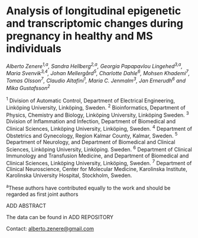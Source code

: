 
 # Analysis of longitudinal epigenetic and transcriptomic changes during pregnancy in healthy and MS individuals
*Alberto Zenere<sup>1,a</sup>, Sandra Hellberg<sup>2,a</sup>, Georgia Papapavlou Lingehed<sup>3,a</sup>, Maria Svenvik<sup>3,4</sup>, Johan Mellergård<sup>5</sup>, Charlotte Dahle<sup>6</sup>, Mohsen Khademi<sup>7</sup>, Tomas Olsson<sup>7</sup>, Claudio Altafini<sup>1</sup>, Maria C. Jenmalm<sup>3</sup>, Jan Ernerudh<sup>6</sup> and Mika Gustafsson<sup>2</sup>*

<sup>1</sup> Division of Automatic Control, Department of Electrical Engineering, Linköping University, Linköping, Sweden.
<sup>2</sup> Bioinformatics, Department of Physics, Chemistry and Biology, Linköping University, Linköping Sweden.
<sup>3</sup> Division of Inflammation and Infection, Department of Biomedical and Clinical Sciences, Linköping University, Linköping, Sweden. 
<sup>4</sup> Department of Obstetrics and Gynecology, Region Kalmar County, Kalmar, Sweden.
<sup>5</sup> Department of Neurology, and Department of Biomedical and Clinical Sciences, Linköping University, Linköping. Sweden.
<sup>6</sup> Department of Clinical Immunology and Transfusion Medicine, and Department of Biomedical and Clinical Sciences, Linköping University, Linköping, Sweden. 
<sup>7</sup> Department of Clinical Neuroscience, Center for Molecular Medicine, Karolinska Institute, Karolinska University Hospital, Stockholm, Sweden. 

<sup>a</sup>These authors have contributed equally to the work and should be regarded as first joint authors



ADD ABSTRACT

The data can be found in ADD REPOSITORY

Contact: alberto.zenere@gmail.com








